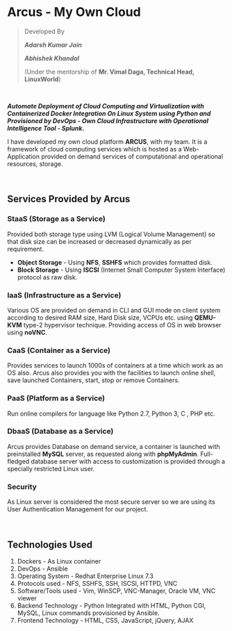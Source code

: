 # Arcus - My Own Cloud

> Developed By
>
> ***Adarsh Kumar Jain***
>
> ***Abhishek Khandal***
>
> (Under the mentorship of **Mr. Vimal Daga, Technical Head, LinuxWorld**)

<br/>

***Automate Deployment of Cloud Computing and Virtualization with Containerized Docker Integration On Linux System using Python and Provisioned by DevOps - Own Cloud Infrastructure with Operational Intelligence Tool - Splunk.***

I have developed my own cloud platform **ARCUS**, with my team. It is a framework of cloud computing services which is hosted as a Web-Application  provided on demand services of computational and  operational resources, storage.

<br/>

## Services Provided by Arcus

### StaaS (Storage as a Service)
Provided both storage type using LVM (Logical Volume Management) so that disk size can be increased or decreased dynamically as per requirement.
  - **Object Storage** - Using **NFS**, **SSHFS** which provides formatted disk.
  - **Block Storage** - Using **ISCSI** (Internet Small Computer System Interface) protocol as raw disk.

### IaaS (Infrastructure as a Service)
Various OS are provided on demand in CLI and GUI mode on client system according to desired RAM size, Hard Disk size, VCPUs etc. using **QEMU-KVM** type-2 hypervisor technique. Providing access of OS in web browser using **noVNC**.

### CaaS (Container as a Service)
Provides services to launch 1000s of containers at a time which work as an OS also. Arcus also provides you with the facilities to launch online shell, save launched Containers, start, stop or remove Containers.

### PaaS (Platform as a Service)
Run online compilers for language like Python 2.7, Python 3, C , PHP etc.

### DbaaS (Database as a Service)
Arcus provides Database on demand service, a container is launched with preinstalled **MySQL** server, as requested along with **phpMyAdmin**. Full-fledged database server with access to customization is provided through a specially restricted Linux user.

### Security
As Linux server is considered the most secure server so we are using its User Authentication Management for our project.

<br/>

## Technologies Used
1. Dockers - As Linux container
2. DevOps - Ansible
3. Operating System - Redhat Enterprise Linux 7.3
4. Protocols used - NFS, SSHFS, SSH, ISCSI, HTTPD, VNC
5. Software/Tools used - Vim, WinSCP, VNC-Manager, Oracle VM, VNC viewer
6. Backend Technology - Python Integrated with HTML, Python CGI, MySQL, Linux commands provisioned by Ansible.
7. Frontend Technology - HTML, CSS, JavaScript, jQuery, AJAX
